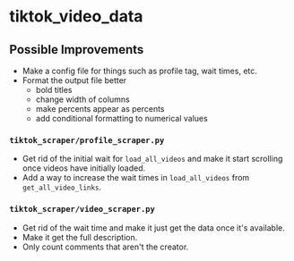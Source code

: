 # tiktok_video_data

## Possible Improvements

- Make a config file for things such as profile tag, wait times, etc.
- Format the output file better
    - bold titles
    - change width of columns
    - make percents appear as percents
    - add conditional formatting to numerical values

### `tiktok_scraper/profile_scraper.py`

- Get rid of the initial wait for `load_all_videos` and make it start scrolling once videos have initially loaded. 
- Add a way to increase the wait times in `load_all_videos` from `get_all_video_links`.

### `tiktok_scraper/video_scraper.py`

- Get rid of the wait time and make it just get the data once it's available. 
- Make it get the full description. 
- Only count comments that aren't the creator. 
